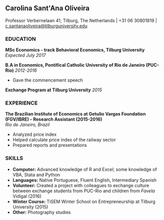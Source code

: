## Carolina Sant'Ana Oliveira
Professor Verbernelaan 41, Tilburg, The Netherlands | +31 06 30801819 | c.santanaoliveira@tilburguniversity.edu
### EDUCATION
**MSc Economics - track Behavioral Economics, Tilburg University** *Expected July 2017*

**B.A in Economics, Pontifical Catholic University of Rio de Janeiro (PUC-Rio)** *2012-2016*

  - Gave the commencement speech
  
**Exchange Program at Tilburg University** *2015*

### EXPERIENCE
**The Brazilian Institute of Economics at Getulio Vargas Foundation (FGV/IBRE) - Research Assistant (2015-2016)**            
*Rio de Janeiro, Brazil*         
- Analyzed price index
- Helped calculate price index of the railway sector
- Prepared reports and presentations

### SKILLS
- **Computer:** Advanced knowledge of R and Excel; some knowledge of VBA, Stata and Python
- **Languages:** Native Portuguese, Fluent English, Intermediary Spanish
- **Volunteer:** Created a project with colleagues to exchange culture between exchange students from PUC-Rio and children from *Favela* Vidigal (2016) 
- **Winter Course:** TiSEM Winter School on Entrepreneurship at Tilburg University (2015)
- **Other:** Photography studies
